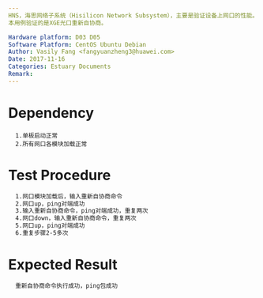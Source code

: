 ```yaml
---
HNS，海思网络子系统（Hisilicon Network Subsystem），主要是验证设备上网口的性能。
本用例验证的是XGE光口重新自协商。

Hardware platform: D03 D05  
Software Platform: CentOS Ubuntu Debian 
Author: Vasily Fang <fangyuanzheng3@huawei.com>  
Date: 2017-11-16
Categories: Estuary Documents  
Remark:
---
```


# Dependency
```
  1.单板启动正常
  2.所有网口各模块加载正常
```

# Test Procedure
```bash
  1.网口模块加载后，输入重新自协商命令
  2.网口up，ping对端成功
  3.输入重新自协商命令，ping对端成功，重复两次
  4.网口down，输入重新自协商命令，重复两次
  5.网口up，ping对端成功
  6.重复步骤2-5多次
```

# Expected Result
```bash
  重新自协商命令执行成功，ping包成功
```
